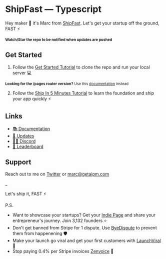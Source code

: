 <!-- @format -->

# ShipFast — Typescript

Hey maker 👋 it's Marc from [ShipFast](https://getaipm.com/docs). Let's get your
startup off the ground, FAST ⚡️

<sub>**Watch/Star the repo to be notified when updates are pushed**</sub>

## Get Started

1. Follow the [Get Started Tutorial](https://getaipm.com/docs) to clone the repo and
   run your local server 💻

<sub>**Looking for the /pages router version?** Use this
[documentation](https://getaipm.com/docs-old) instead</sub>

2. Follow the
   [Ship In 5 Minutes Tutorial](https://getaipm.com/docs/tutorials/ship-in-5-minutes)
   to learn the foundation and ship your app quickly ⚡️

## Links

- [📚 Documentation](https://getaipm.com/docs)
- [📣 Updates](https://shipfast.beehiiv.com/)
- [🧑‍💻 Discord](https://getaipm.com/dashboard)
- [🥇 Leaderboard](https://getaipm.com/leaderboard)

## Support

Reach out to me on [Twitter](https://twitter.com/marc_louvion) or marc@getaipm.com

\_

Let's ship it, FAST ⚡️

P.S.

- Want to showcase your startups? Get your
  [Indie Page](https://indiepa.ge?ref=shipfast_readme) and share your
  entrepreneur's journey. Join 3,132 founders ⭐️
- Don't get banned from Stripe for 1 dispute. Use
  [ByeDispute](https://byedispute.com/?ref=shipfast_readme) to prevent them from
  happenening 🛡️
- Make your launch go viral and get your first customers with
  [LaunchViral](https://launchvir.al/?ref=shipfast_readme) 🚀
- Stop paying 0.4% per Stripe invoices
  [Zenvoice](https://zenvoice.io/?ref=shipfast_readme) 🤕
